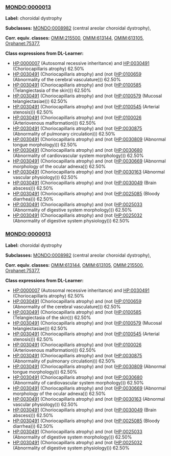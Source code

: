 
### [MONDO:0000013](http://purl.obolibrary.org/obo/MONDO_0000013)
**Label:** choroidal dystrophy

**Subclasses:** [MONDO:0008982](http://purl.obolibrary.org/obo/MONDO_0008982) (central areolar choroidal dystrophy), 

**Corr. equiv. classes:** [OMIM:215500](http://purl.obolibrary.org/obo/OMIM_215500), [OMIM:613144](http://purl.obolibrary.org/obo/OMIM_613144), [OMIM:613105](http://purl.obolibrary.org/obo/OMIM_613105), [Orphanet:75377](http://www.orpha.net/ORDO/Orphanet_75377), 

**Class expressions from DL-Learner:**

- [HP:0000007](http://purl.obolibrary.org/obo/HP_0000007) (Autosomal recessive inheritance) and [HP:0030491](http://purl.obolibrary.org/obo/HP_0030491) (Choriocapillaris atrophy) 62.50%
- [HP:0030491](http://purl.obolibrary.org/obo/HP_0030491) (Choriocapillaris atrophy) and (not ([HP:0100659](http://purl.obolibrary.org/obo/HP_0100659) (Abnormality of the cerebral vasculature))) 62.50%
- [HP:0030491](http://purl.obolibrary.org/obo/HP_0030491) (Choriocapillaris atrophy) and (not ([HP:0100585](http://purl.obolibrary.org/obo/HP_0100585) (Telangiectasia of the skin))) 62.50%
- [HP:0030491](http://purl.obolibrary.org/obo/HP_0030491) (Choriocapillaris atrophy) and (not ([HP:0100579](http://purl.obolibrary.org/obo/HP_0100579) (Mucosal telangiectasiae))) 62.50%
- [HP:0030491](http://purl.obolibrary.org/obo/HP_0030491) (Choriocapillaris atrophy) and (not ([HP:0100545](http://purl.obolibrary.org/obo/HP_0100545) (Arterial stenosis))) 62.50%
- [HP:0030491](http://purl.obolibrary.org/obo/HP_0030491) (Choriocapillaris atrophy) and (not ([HP:0100026](http://purl.obolibrary.org/obo/HP_0100026) (Arteriovenous malformation))) 62.50%
- [HP:0030491](http://purl.obolibrary.org/obo/HP_0030491) (Choriocapillaris atrophy) and (not ([HP:0030875](http://purl.obolibrary.org/obo/HP_0030875) (Abnormality of pulmonary circulation))) 62.50%
- [HP:0030491](http://purl.obolibrary.org/obo/HP_0030491) (Choriocapillaris atrophy) and (not ([HP:0030809](http://purl.obolibrary.org/obo/HP_0030809) (Abnormal tongue morphology))) 62.50%
- [HP:0030491](http://purl.obolibrary.org/obo/HP_0030491) (Choriocapillaris atrophy) and (not ([HP:0030680](http://purl.obolibrary.org/obo/HP_0030680) (Abnormality of cardiovascular system morphology))) 62.50%
- [HP:0030491](http://purl.obolibrary.org/obo/HP_0030491) (Choriocapillaris atrophy) and (not ([HP:0030669](http://purl.obolibrary.org/obo/HP_0030669) (Abnormal morphology of the ocular adnexa))) 62.50%
- [HP:0030491](http://purl.obolibrary.org/obo/HP_0030491) (Choriocapillaris atrophy) and (not ([HP:0030163](http://purl.obolibrary.org/obo/HP_0030163) (Abnormal vascular physiology))) 62.50%
- [HP:0030491](http://purl.obolibrary.org/obo/HP_0030491) (Choriocapillaris atrophy) and (not ([HP:0030049](http://purl.obolibrary.org/obo/HP_0030049) (Brain abscess))) 62.50%
- [HP:0030491](http://purl.obolibrary.org/obo/HP_0030491) (Choriocapillaris atrophy) and (not ([HP:0025085](http://purl.obolibrary.org/obo/HP_0025085) (Bloody diarrhea))) 62.50%
- [HP:0030491](http://purl.obolibrary.org/obo/HP_0030491) (Choriocapillaris atrophy) and (not ([HP:0025033](http://purl.obolibrary.org/obo/HP_0025033) (Abnormality of digestive system morphology))) 62.50%
- [HP:0030491](http://purl.obolibrary.org/obo/HP_0030491) (Choriocapillaris atrophy) and (not ([HP:0025032](http://purl.obolibrary.org/obo/HP_0025032) (Abnormality of digestive system physiology))) 62.50%



### [MONDO:0000013](http://purl.obolibrary.org/obo/MONDO_0000013)
**Label:** choroidal dystrophy

**Subclasses:** [MONDO:0008982](http://purl.obolibrary.org/obo/MONDO_0008982) (central areolar choroidal dystrophy), 

**Corr. equiv. classes:** [OMIM:613144](http://purl.obolibrary.org/obo/OMIM_613144), [OMIM:613105](http://purl.obolibrary.org/obo/OMIM_613105), [OMIM:215500](http://purl.obolibrary.org/obo/OMIM_215500), [Orphanet:75377](http://www.orpha.net/ORDO/Orphanet_75377), 

**Class expressions from DL-Learner:**

- [HP:0000007](http://purl.obolibrary.org/obo/HP_0000007) (Autosomal recessive inheritance) and [HP:0030491](http://purl.obolibrary.org/obo/HP_0030491) (Choriocapillaris atrophy) 62.50%
- [HP:0030491](http://purl.obolibrary.org/obo/HP_0030491) (Choriocapillaris atrophy) and (not ([HP:0100659](http://purl.obolibrary.org/obo/HP_0100659) (Abnormality of the cerebral vasculature))) 62.50%
- [HP:0030491](http://purl.obolibrary.org/obo/HP_0030491) (Choriocapillaris atrophy) and (not ([HP:0100585](http://purl.obolibrary.org/obo/HP_0100585) (Telangiectasia of the skin))) 62.50%
- [HP:0030491](http://purl.obolibrary.org/obo/HP_0030491) (Choriocapillaris atrophy) and (not ([HP:0100579](http://purl.obolibrary.org/obo/HP_0100579) (Mucosal telangiectasiae))) 62.50%
- [HP:0030491](http://purl.obolibrary.org/obo/HP_0030491) (Choriocapillaris atrophy) and (not ([HP:0100545](http://purl.obolibrary.org/obo/HP_0100545) (Arterial stenosis))) 62.50%
- [HP:0030491](http://purl.obolibrary.org/obo/HP_0030491) (Choriocapillaris atrophy) and (not ([HP:0100026](http://purl.obolibrary.org/obo/HP_0100026) (Arteriovenous malformation))) 62.50%
- [HP:0030491](http://purl.obolibrary.org/obo/HP_0030491) (Choriocapillaris atrophy) and (not ([HP:0030875](http://purl.obolibrary.org/obo/HP_0030875) (Abnormality of pulmonary circulation))) 62.50%
- [HP:0030491](http://purl.obolibrary.org/obo/HP_0030491) (Choriocapillaris atrophy) and (not ([HP:0030809](http://purl.obolibrary.org/obo/HP_0030809) (Abnormal tongue morphology))) 62.50%
- [HP:0030491](http://purl.obolibrary.org/obo/HP_0030491) (Choriocapillaris atrophy) and (not ([HP:0030680](http://purl.obolibrary.org/obo/HP_0030680) (Abnormality of cardiovascular system morphology))) 62.50%
- [HP:0030491](http://purl.obolibrary.org/obo/HP_0030491) (Choriocapillaris atrophy) and (not ([HP:0030669](http://purl.obolibrary.org/obo/HP_0030669) (Abnormal morphology of the ocular adnexa))) 62.50%
- [HP:0030491](http://purl.obolibrary.org/obo/HP_0030491) (Choriocapillaris atrophy) and (not ([HP:0030163](http://purl.obolibrary.org/obo/HP_0030163) (Abnormal vascular physiology))) 62.50%
- [HP:0030491](http://purl.obolibrary.org/obo/HP_0030491) (Choriocapillaris atrophy) and (not ([HP:0030049](http://purl.obolibrary.org/obo/HP_0030049) (Brain abscess))) 62.50%
- [HP:0030491](http://purl.obolibrary.org/obo/HP_0030491) (Choriocapillaris atrophy) and (not ([HP:0025085](http://purl.obolibrary.org/obo/HP_0025085) (Bloody diarrhea))) 62.50%
- [HP:0030491](http://purl.obolibrary.org/obo/HP_0030491) (Choriocapillaris atrophy) and (not ([HP:0025033](http://purl.obolibrary.org/obo/HP_0025033) (Abnormality of digestive system morphology))) 62.50%
- [HP:0030491](http://purl.obolibrary.org/obo/HP_0030491) (Choriocapillaris atrophy) and (not ([HP:0025032](http://purl.obolibrary.org/obo/HP_0025032) (Abnormality of digestive system physiology))) 62.50%


